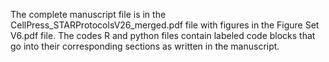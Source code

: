 The complete manuscript file is in the CellPress_STARProtocolsV26_merged.pdf file with figures in the Figure Set V6.pdf file. 
The codes R and python files contain labeled code blocks that go into their corresponding sections as written in the manuscript. 
